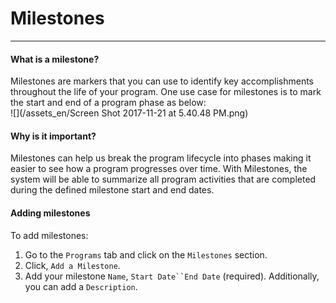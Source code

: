 # Milestones

---

#### What is a milestone?

Milestones are markers that you can use to identify key accomplishments throughout the life of your program. One use case for milestones is to mark the start and end of a program phase as below:  
![](/assets_en/Screen Shot 2017-11-21 at 5.40.48 PM.png)

#### Why is it important?
Milestones can help us break the program lifecycle into phases making it easier to see how a program progresses over time. With Milestones, the system will be able to summarize all program activities that are completed during the defined milestone start and end dates.

#### Adding milestones

To add milestones:

1. Go to the `Programs` tab and click on the `Milestones` section.
2. Click, `Add a Milestone`.
3. Add your milestone `Name`, `Start Date``End Date` (required). Additionally, you can add a `Description`.

